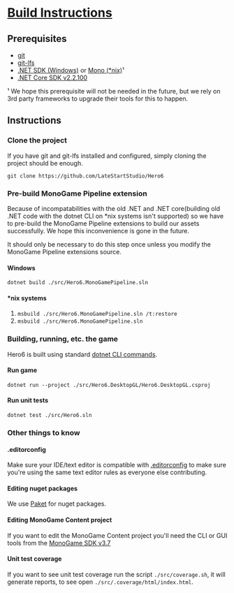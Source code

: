# [Build Instructions](https://github.com/LateStartStudio/Hero6/blob/master/docs/BUILD-INSTRUCTIONS.md)

## Prerequisites

* [git](https://git-scm.com/)
* [git-lfs](https://git-lfs.github.com/)
* [.NET SDK (Windows)](https://dotnet.microsoft.com/download/visual-studio-sdks) or [Mono (*nix)](https://www.mono-project.com/)¹
* [.NET Core SDK v2.2.100](https://dotnet.microsoft.com/download/dotnet-core/2.2)

¹ We hope this prerequisite will not be needed in the future, but we rely on 3rd party frameworks to upgrade their tools for this to happen.

## Instructions

### Clone the project

If you have git and git-lfs installed and configured, simply cloning the project should be enough.

`git clone https://github.com/LateStartStudio/Hero6`

### Pre-build MonoGame Pipeline extension

Because of incompatabilities with the old .NET and .NET core(building old .NET code with the dotnet CLI on *nix systems isn't supported) so we have to pre-build the MonoGame Pipeline extensions to build our assets successfully. We hope this inconvenience is gone in the future.

It should only be necessary to do this step once unless you modify the MonoGame Pipeline extensions source.

#### Windows

`dotnet build ./src/Hero6.MonoGamePipeline.sln`

#### *nix systems

1. `msbuild ./src/Hero6.MonoGamePipeline.sln /t:restore`
2. `msbuild ./src/Hero6.MonoGamePipeline.sln`

### Building, running, etc. the game

Hero6 is built using standard [dotnet CLI commands](https://docs.microsoft.com/en-us/dotnet/core/tools/?tabs=netcore2x).

#### Run game

`dotnet run --project ./src/Hero6.DesktopGL/Hero6.DesktopGL.csproj`

#### Run unit tests

`dotnet test ./src/Hero6.sln`

### Other things to know

#### .editorconfig

Make sure your IDE/text editor is compatible with [.editorconfig](https://editorconfig.org/) to make sure you're using the same text editor rules as everyone else contributing.

#### Editing nuget packages

We use [Paket](https://fsprojects.github.io/Paket/) for nuget packages.

#### Editing MonoGame Content project

If you want to edit the MonoGame Content project you'll need the CLI or GUI tools from the [MonoGame SDK v3.7](http://community.monogame.net/t/monogame-3-7-release/10971)

#### Unit test coverage

If you want to see unit test coverage run the script `./src/coverage.sh`, it will generate reports, to see open `./src/.coverage/html/index.html`.
